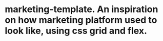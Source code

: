 # marketing-template. An inspiration on how marketing platform used to look like, using css grid and flex.